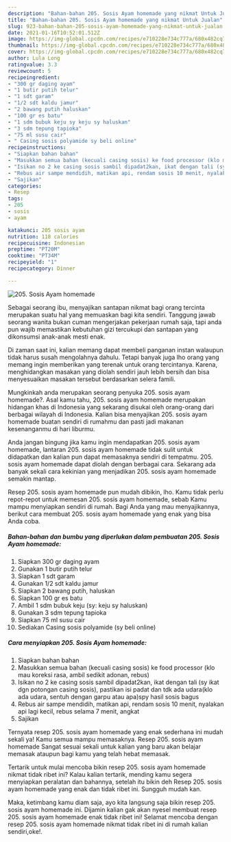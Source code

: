 ```yaml
---
description: "Bahan-bahan 205. Sosis Ayam homemade yang nikmat Untuk Jualan"
title: "Bahan-bahan 205. Sosis Ayam homemade yang nikmat Untuk Jualan"
slug: 923-bahan-bahan-205-sosis-ayam-homemade-yang-nikmat-untuk-jualan
date: 2021-01-16T10:52:01.512Z
image: https://img-global.cpcdn.com/recipes/e710228e734c777a/680x482cq70/205-sosis-ayam-homemade-foto-resep-utama.jpg
thumbnail: https://img-global.cpcdn.com/recipes/e710228e734c777a/680x482cq70/205-sosis-ayam-homemade-foto-resep-utama.jpg
cover: https://img-global.cpcdn.com/recipes/e710228e734c777a/680x482cq70/205-sosis-ayam-homemade-foto-resep-utama.jpg
author: Lula Long
ratingvalue: 3.3
reviewcount: 5
recipeingredient:
- "300 gr daging ayam"
- "1 butir putih telur"
- "1 sdt garam"
- "1/2 sdt kaldu jamur"
- "2 bawang putih haluskan"
- "100 gr es batu"
- "1 sdm bubuk keju sy keju sy haluskan"
- "3 sdm tepung tapioka"
- "75 ml susu cair"
- " Casing sosis polyamide sy beli online"
recipeinstructions:
- "Siapkan bahan bahan"
- "Masukkan semua bahan (kecuali casing sosis) ke food processor (klo mau koreksi rasa, ambil sedikit adonan, rebus)"
- "Isikan no 2 ke casing sosis sambil dipadat2kan, ikat dengan tali (sy ikat dgn potongan casing sosis), pastikan isi padat dan tdk ada udara(klo ada udara, sentuh dengan garpu atau apa)spy hasil sosis bagus"
- "Rebus air sampe mendidih, matikan api, rendam sosis 10 menit, nyalakan api lagi kecil, rebus selama 7 menit, angkat"
- "Sajikan"
categories:
- Resep
tags:
- 205
- sosis
- ayam

katakunci: 205 sosis ayam 
nutrition: 118 calories
recipecuisine: Indonesian
preptime: "PT20M"
cooktime: "PT34M"
recipeyield: "1"
recipecategory: Dinner

---
```



![205. Sosis Ayam homemade](https://img-global.cpcdn.com/recipes/e710228e734c777a/680x482cq70/205-sosis-ayam-homemade-foto-resep-utama.jpg)

Sebagai seorang ibu, menyajikan santapan nikmat bagi orang tercinta merupakan suatu hal yang memuaskan bagi kita sendiri. Tanggung jawab seorang  wanita bukan cuman mengerjakan pekerjaan rumah saja, tapi anda pun wajib memastikan kebutuhan gizi tercukupi dan santapan yang dikonsumsi anak-anak mesti enak.

Di zaman  saat ini, kalian memang dapat membeli panganan instan walaupun tidak harus susah mengolahnya dahulu. Tetapi banyak juga lho orang yang memang ingin memberikan yang terenak untuk orang tercintanya. Karena, menghidangkan masakan yang diolah sendiri jauh lebih bersih dan bisa menyesuaikan masakan tersebut berdasarkan selera famili. 



Mungkinkah anda merupakan seorang penyuka 205. sosis ayam homemade?. Asal kamu tahu, 205. sosis ayam homemade merupakan hidangan khas di Indonesia yang sekarang disukai oleh orang-orang dari berbagai wilayah di Indonesia. Kalian bisa menyajikan 205. sosis ayam homemade buatan sendiri di rumahmu dan pasti jadi makanan kesenanganmu di hari liburmu.

Anda jangan bingung jika kamu ingin mendapatkan 205. sosis ayam homemade, lantaran 205. sosis ayam homemade tidak sulit untuk didapatkan dan kalian pun dapat memasaknya sendiri di tempatmu. 205. sosis ayam homemade dapat diolah dengan berbagai cara. Sekarang ada banyak sekali cara kekinian yang menjadikan 205. sosis ayam homemade semakin mantap.

Resep 205. sosis ayam homemade pun mudah dibikin, lho. Kamu tidak perlu repot-repot untuk memesan 205. sosis ayam homemade, sebab Kamu mampu menyiapkan sendiri di rumah. Bagi Anda yang mau menyajikannya, berikut cara membuat 205. sosis ayam homemade yang enak yang bisa Anda coba.

<!--inarticleads1-->

##### Bahan-bahan dan bumbu yang diperlukan dalam pembuatan 205. Sosis Ayam homemade:

1. Siapkan 300 gr daging ayam
1. Gunakan 1 butir putih telur
1. Siapkan 1 sdt garam
1. Gunakan 1/2 sdt kaldu jamur
1. Siapkan 2 bawang putih, haluskan
1. Siapkan 100 gr es batu
1. Ambil 1 sdm bubuk keju (sy: keju sy haluskan)
1. Gunakan 3 sdm tepung tapioka
1. Siapkan 75 ml susu cair
1. Sediakan  Casing sosis polyamide (sy beli online)




<!--inarticleads2-->

##### Cara menyiapkan 205. Sosis Ayam homemade:

1. Siapkan bahan bahan
1. Masukkan semua bahan (kecuali casing sosis) ke food processor (klo mau koreksi rasa, ambil sedikit adonan, rebus)
1. Isikan no 2 ke casing sosis sambil dipadat2kan, ikat dengan tali (sy ikat dgn potongan casing sosis), pastikan isi padat dan tdk ada udara(klo ada udara, sentuh dengan garpu atau apa)spy hasil sosis bagus
1. Rebus air sampe mendidih, matikan api, rendam sosis 10 menit, nyalakan api lagi kecil, rebus selama 7 menit, angkat
1. Sajikan




Ternyata resep 205. sosis ayam homemade yang enak sederhana ini mudah sekali ya! Kamu semua mampu memasaknya. Resep 205. sosis ayam homemade Sangat sesuai sekali untuk kalian yang baru akan belajar memasak ataupun bagi kamu yang telah hebat memasak.

Tertarik untuk mulai mencoba bikin resep 205. sosis ayam homemade nikmat tidak ribet ini? Kalau kalian tertarik, mending kamu segera menyiapkan peralatan dan bahannya, setelah itu bikin deh Resep 205. sosis ayam homemade yang enak dan tidak ribet ini. Sungguh mudah kan. 

Maka, ketimbang kamu diam saja, ayo kita langsung saja bikin resep 205. sosis ayam homemade ini. Dijamin kalian gak akan nyesel membuat resep 205. sosis ayam homemade enak tidak ribet ini! Selamat mencoba dengan resep 205. sosis ayam homemade nikmat tidak ribet ini di rumah kalian sendiri,oke!.

